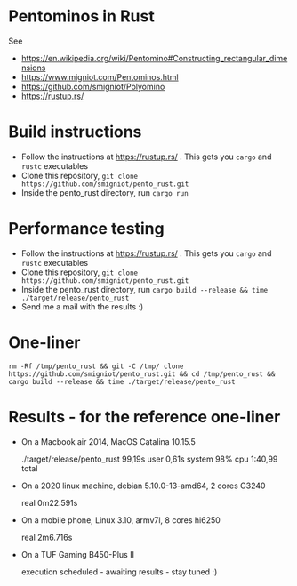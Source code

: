 # Pentominos in Rust

See
* https://en.wikipedia.org/wiki/Pentomino#Constructing_rectangular_dimensions
* https://www.migniot.com/Pentominos.html
* https://github.com/smigniot/Polyomino
* https://rustup.rs/

# Build instructions

* Follow the instructions at https://rustup.rs/ . This gets you `cargo` and `rustc` executables
* Clone this repository, `git clone https://github.com/smigniot/pento_rust.git`
* Inside the pento_rust directory, run `cargo run`

# Performance testing

* Follow the instructions at https://rustup.rs/ . This gets you `cargo` and `rustc` executables
* Clone this repository, `git clone https://github.com/smigniot/pento_rust.git`
* Inside the pento_rust directory, run `cargo build --release && time ./target/release/pento_rust`
* Send me a mail with the results :)

# One-liner

`rm -Rf /tmp/pento_rust && git -C /tmp/ clone https://github.com/smigniot/pento_rust.git && cd /tmp/pento_rust && cargo build --release && time ./target/release/pento_rust`

# Results - for the reference one-liner

* On a Macbook air 2014, MacOS Catalina 10.15.5

    ./target/release/pento_rust  99,19s user 0,61s system 98% cpu 1:40,99 total

* On a 2020 linux machine, debian 5.10.0-13-amd64, 2 cores G3240

    real	0m22.591s
 
* On a mobile phone, Linux 3.10, armv7l, 8 cores hi6250

   real 2m6.716s 

* On a TUF Gaming B450-Plus II

   execution scheduled - awaiting results - stay tuned :)

